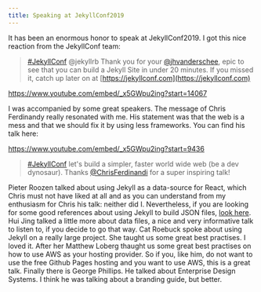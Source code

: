 ```yaml
---
title: Speaking at JekyllConf2019
---
```


It has been an enormous honor to speak at JekyllConf2019. I got this nice reaction from the JekyllConf team:

> [#JekyllConf](https://twitter.com/hashtag/JekyllConf?src=hashtag_click) @jekyllrb Thank you for your [@jhvanderschee](https://twitter.com/jhvanderschee), epic to see that you can build a Jekyll Site in under 20 minutes. If you missed it, catch up later on at [https://jekyllconf.com](https://jekyllconf.com)

https://www.youtube.com/embed/_x5GWpu2ing?start=14067

I was accompanied by some great speakers. The message of Chris Ferdinandy really resonated with me. His statement was that the web is a mess and that we should fix it by using less frameworks. You can find his talk here:

https://www.youtube.com/embed/_x5GWpu2ing?start=9436

> [#JekyllConf](https://twitter.com/hashtag/JekyllConf?src=hashtag_click) let's build a simpler, faster world wide web (be a dev dynosaur). Thanks [@ChrisFerdinandi](https://twitter.com/ChrisFerdinandi) for a super inspiring talk!

Pieter Roozen talked about using Jekyll as a data-source for React, which Chris must not have liked at all and as you can understand from my enthusiasm for Chris his talk: neither did I. Nevertheless, if you are looking for some good references about using Jekyll to build JSON files, [look here](https://learn.cloudcannon.com/jekyll/output-json/). Hui Jing talked a little more about data files, a nice and very informative talk to listen to, if you decide to go that way. Cat Roebuck spoke about using Jekyll on a really large project. She taught us some great best practises. I loved it. After her Matthew Loberg thaught us some great best practises on how to use AWS as your hosting provider. So if you, like him, do not want to use the free Github Pages hosting and you want to use AWS, this is a great talk. Finally there is George Phillips. He talked about Enterprise Design Systems. I think he was talking about a branding guide, but better.

